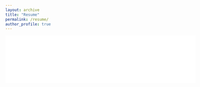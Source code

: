 ```yaml
---
layout: archive
title: "Resume"
permalink: /resume/
author_profile: true
---
```


<embed src="{{ site.baseurl }}/files/Jai_Parera_Resume.pdf" width="600" type='application/pdf'>
